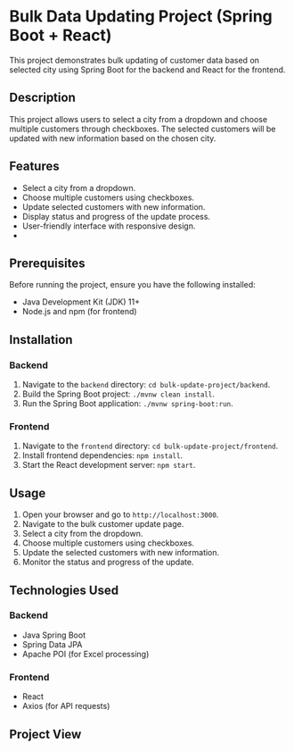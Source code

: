 # Bulk Data Updating Project (Spring Boot + React)

This project demonstrates bulk updating of customer data based on selected city using Spring Boot for the backend and React for the frontend.


## Description

This project allows users to select a city from a dropdown and choose multiple customers through checkboxes. The selected customers will be updated with new information based on the chosen city.

## Features

- Select a city from a dropdown.
- Choose multiple customers using checkboxes.
- Update selected customers with new information.
- Display status and progress of the update process.
- User-friendly interface with responsive design.
- 
## Prerequisites

Before running the project, ensure you have the following installed:

- Java Development Kit (JDK) 11+
- Node.js and npm (for frontend)

## Installation

### Backend

1. Navigate to the `backend` directory: `cd bulk-update-project/backend`.
2. Build the Spring Boot project: `./mvnw clean install`.
4. Run the Spring Boot application: `./mvnw spring-boot:run`.

### Frontend

1. Navigate to the `frontend` directory: `cd bulk-update-project/frontend`.
2. Install frontend dependencies: `npm install`.
3. Start the React development server: `npm start`.

## Usage

1. Open your browser and go to `http://localhost:3000`.
2. Navigate to the bulk customer update page.
3. Select a city from the dropdown.
4. Choose multiple customers using checkboxes.
5. Update the selected customers with new information.
6. Monitor the status and progress of the update.

## Technologies Used

### Backend

- Java Spring Boot
- Spring Data JPA
- Apache POI (for Excel processing)

### Frontend

- React
- Axios (for API requests)

 ## Project View
